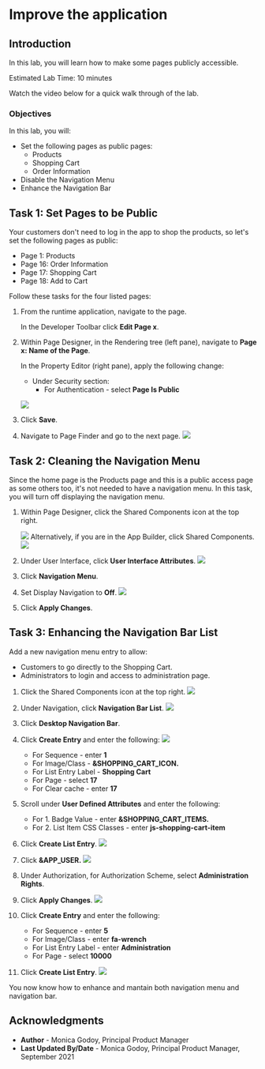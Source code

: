 # Improve the application

## Introduction

In this lab, you will learn how to make some pages publicly accessible.

Estimated Lab Time: 10 minutes

Watch the video below for a quick walk through of the lab.

[](youtube:dijXH_p_0f0)

### Objectives
In this lab, you will:
- Set the following pages as public pages:
    - Products
    - Shopping Cart
    - Order Information
- Disable the Navigation Menu
- Enhance the Navigation Bar

## Task 1: Set Pages to be Public
Your customers don't need to log in the app to shop the products, so let's set the following pages as public:
- Page  1: Products
- Page 16: Order Information
- Page 17: Shopping Cart
- Page 18: Add to Cart

Follow these tasks for the four listed pages:

1. From the runtime application, navigate to the page.

    In the Developer Toolbar click **Edit Page x**.

2. Within Page Designer, in the Rendering tree (left pane), navigate to  **Page x: Name of the Page**.

    In the Property Editor (right pane), apply the following change:
    - Under Security section:
        - For Authentication - select **Page Is Public**

    ![](./images/public-page.png " ")

3. Click **Save**.

4. Navigate to Page Finder and go to the next page. 
    ![](./images/page-finder.png " ")

## Task 2: Cleaning the Navigation Menu
Since the home page is the Products page and this is a public access page as some others too, it's not needed to have a navigation menu. 
In this task, you will turn off displaying the navigation menu.

1. Within Page Designer, click the Shared Components icon at the top right.

    ![](./images/shared-components.png " ")
   Alternatively, if you are in the App Builder, click Shared Components.
   ![](./images/shared-components2.png " ")

2. Under User Interface, click **User Interface Attributes**.
    ![](./images/interface-attributes.png " ")
3. Click **Navigation Menu**.

4. Set Display Navigation to **Off**.
    ![](./images/nav-menu.png " ")

5. Click **Apply Changes**.

## Task 3: Enhancing the Navigation Bar List
Add a new navigation menu entry to allow:
- Customers to go directly to the Shopping Cart.
- Administrators to login and access to administration page.

1. Click the Shared Components icon at the top right.
    ![](./images/shared-components3.png " ")
2. Under Navigation, click **Navigation Bar List**.
    ![](./images/navigation-bar.png " ")

3. Click **Desktop Navigation Bar**.

4. Click **Create Entry** and enter the following:
![](./images/create-entry.png " ")
    - For Sequence - enter **1**
    - For Image/Class - **&SHOPPING\_CART\_ICON.**
    - For List Entry Label - **Shopping Cart**
    - For Page - select **17**
    - For Clear cache - enter **17**
    
5. Scroll under **User Defined Attributes** and enter the following:
    - For 1. Badge Value - enter  **&SHOPPING\_CART\_ITEMS.**
    - For 2. List Item CSS Classes - enter **js-shopping-cart-item**

5. Click **Create List Entry**.
    ![](./images/create-entry2.png " ")
    
6. Click **&APP_USER.** 
    ![](./images/edit-app-user.png " ")

7. Under Authorization, for Authorization Scheme, select **Administration Rights**.

8. Click **Apply Changes**.
    ![](./images/authorization.png " ")

4. Click **Create Entry**  and enter the following:
    - For Sequence - enter **5**
    - For Image/Class - enter **fa-wrench**
    - For List Entry Label - enter **Administration**
    - For Page - select **10000**
    
5. Click **Create List Entry**.
    ![](./images/new-entry.png " ")


You now know how to enhance and mantain both navigation menu and navigation bar.

## **Acknowledgments**

- **Author** - Monica Godoy, Principal Product Manager
- **Last Updated By/Date** - Monica Godoy, Principal Product Manager, September 2021